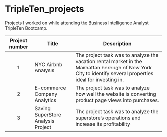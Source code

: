 # TripleTen_projects
Projects I worked on while attending the Business Intelligence Analyst TripleTen Bootcamp.


| Project number | Title | Description |
| :-----------: | ----------- |----------- |
| 1 | NYC Airbnb Analysis| The project task was to analyze the vacation rental market in the Manhattan borough of New York City to identify several properties ideal for investing in. |
| 2 | E-commerce Company Analytics| The project task was to analyze how well the website is converting product page views into purchases. |
| 3 | Saving SuperStore Analysis Project | The project task was to analyze the superstore’s operations and increase its profitability |
